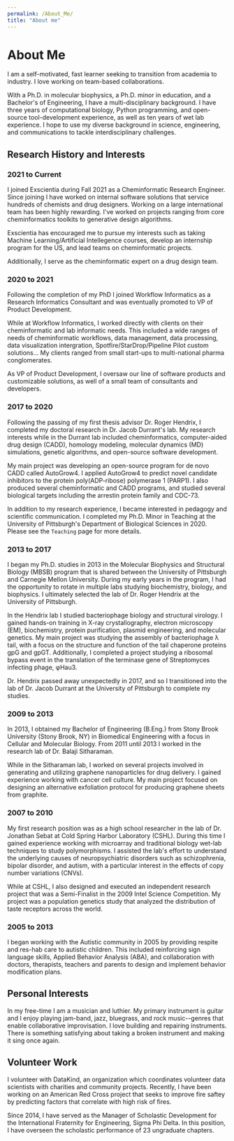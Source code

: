 ```yaml
---
permalink: /About_Me/
title: "About me"
---
```


# About Me

I am a self-motivated, fast learner seeking to transition from academia to industry. I love working on team-based collaborations.

With a Ph.D. in molecular biophysics, a Ph.D. minor in education, and a Bachelor's of Engineering, I have a multi-disciplinary background. I have three years of computational biology, Python programming, and open-source tool-development experience, as well as ten years of wet lab experience. I hope to use my diverse background in science, engineering, and communications to tackle interdisciplinary challenges. 


## Research History and Interests

### 2021 to Current

I joined Exscientia during Fall 2021 as a Cheminformatic Research Engineer. Since joining I have worked on internal software solutions that service hundreds of chemists and drug designers. Working on a large international team has been highly rewarding. I've worked on projects ranging from core cheminformatics toolkits to generative design algorithms.

Exscientia has encouraged me to pursue my interests such as taking Machine Learning/Artificial Intellegence courses, develop an internship program for the US, and lead teams on cheminformatic projects.

Additionally, I serve as the cheminformatic expert on a drug design team.

### 2020 to 2021

Following the completion of my PhD I joined Workflow Informatics as a Research Informatics Consultant and was eventually promoted to VP of Product Development.

While at Workflow Informatics, I worked directly with clients on their cheminformatic and lab informatic needs. This included a wide ranges of needs of cheminformatic workflows, data management, data processing, data visualization intergration, Spotfire/StarDrop/Pipeline Pilot custom solutions... My clients ranged from small start-ups to multi-national pharma conglomerates.

As VP of Product Development, I oversaw our line of software products and customizable solutions, as well of a small team of consultants and developers.

### 2017 to 2020

Following the passing of my first thesis advisor Dr. Roger Hendrix, I completed my doctoral research in Dr. Jacob Durrant's lab. My research interests while in the Durrant lab included cheminformatics, computer-aided drug design (CADD), homology modeling, molecular dynamics (MD) simulations, genetic algorithms, and open-source software development.

My main project was developing an open-source program for de novo CADD called AutoGrow4. I applied AutoGrow4 to predict novel candidate inhibitors to the protein poly(ADP-ribose) polymerase 1 (PARP1). I also produced several cheminformatic and CADD programs, and studied several biological targets including the arrestin protein family and CDC-73.

In addition to my research experience, I became interested in pedagogy and scientific communication. I completed my Ph.D. Minor in Teaching at the University of Pittsburgh's Department of Biological Sciences in 2020. Please see the `Teaching` page for more details.

### 2013 to 2017

I began my Ph.D. studies in 2013 in the Molecular Biophysics and Structural Biology (MBSB) program that is shared between the University of Pittsburgh and Carnegie Mellon University. During my early years in the program, I had the opportunity to rotate in multiple labs studying biochemistry, biology, and biophysics. I ultimately selected the lab of Dr. Roger Hendrix at the University of Pittsburgh.

In the Hendrix lab I studied bacteriophage biology and structural virology. I gained hands-on training in X-ray crystallography, electron microscopy (EM), biochemistry, protein purification, plasmid engineering, and molecular genetics. My main project was studying the assembly of bacteriophage &lambda; tail, with a focus on the structure and function of the tail chaperone proteins gpG and gpGT. Additionally, I completed a project studying a ribosomal bypass event in the translation of the terminase gene of Streptomyces infecting phage, &phi;Hau3. 

Dr. Hendrix passed away unexpectedly in 2017, and so I transitioned into the lab of Dr. Jacob Durrant at the University of Pittsburgh to complete my studies.

### 2009 to 2013

In 2013, I obtained my Bachelor of Engineering (B.Eng.) from Stony Brook University (Stony Brook, NY) in Biomedical Engineering with a focus in Cellular and Molecular Biology. From 2011 until 2013 I worked in the research lab of Dr. Balaji Sitharaman.

While in the Sitharaman lab, I worked on several projects involved in generating and utilizing graphene nanoparticles for drug delivery. I gained experience working with cancer cell culture. My main project focused on designing an alternative exfoliation protocol for producing graphene sheets from graphite.

### 2007 to 2010

My first research position was as a high school researcher in the lab of Dr. Jonathan Sebat at Cold Spring Harbor Laboratory (CSHL). During this time I gained experience working with microarray and traditional biology wet-lab techniques to study polymorphisms. I assisted the lab's effort to understand the underlying causes of neuropsychiatric disorders such as schizophrenia, bipolar disorder, and autism, with a particular interest in the effects of copy number variations (CNVs). 

While at CSHL, I also designed and executed an independent research project that was a Semi-Finalist in the 2009 Intel Science Competition. My project was a population genetics study that analyzed the distribution of taste receptors across the world.

### 2005 to 2013

I began working with the Autistic community in 2005 by providing respite and res-hab care to autistic children. This included reinforcing sign language skills, Applied Behavior Analysis (ABA), and collaboration with doctors, therapists, teachers and parents to design and implement behavior modification plans.


## Personal Interests

In my free-time I am a musician and luthier. My primary instrument is guitar and I enjoy playing jam-band, jazz, bluegrass, and rock music--genres that enable collaborative improvisation. I love building and repairing instruments. There is something satisfying about taking a broken instrument and making it sing once again.

## Volunteer Work

I volunteer with DataKind, an organization which coordinates volunteer data scientists with charities and community projects. Recently, I have been working on an American Red Cross project that seeks to improve fire saftey by predicting factors that correlate with high risk of fires.

Since 2014, I have served as the Manager of Scholastic Development for the International Fraternity for Engineering, Sigma Phi Delta. In this position, I have overseen  the scholastic performance of 23 ungraduate chapters.

